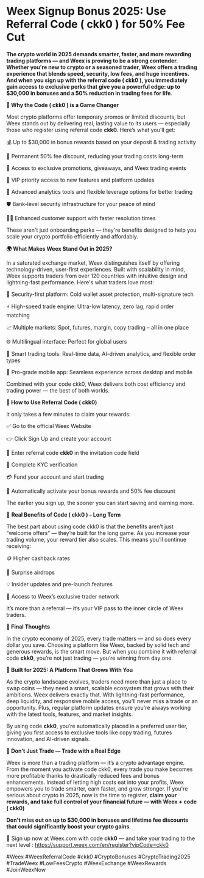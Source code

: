 # Weex Signup Bonus 2025: Use Referral Code ( ckk0 ) for 50% Fee Cut

**The crypto world in 2025 demands smarter, faster, and more rewarding trading platforms — and Weex is proving to be a strong contender. Whether you're new to crypto or a seasoned trader, Weex offers a trading experience that blends speed, security, low fees, and huge incentives. And when you sign up with the referral code ( ckk0 ), you immediately gain access to exclusive perks that give you a powerful edge: up to $30,000 in bonuses and a 50% reduction in trading fees for life**.

**🎁 Why the Code ( ckk0 ) is a Game Changer**

Most crypto platforms offer temporary promos or limited discounts, but Weex stands out by delivering real, lasting value to its users — especially those who register using referral code **ckk0**. Here’s what you’ll get:

💰 Up to $30,000 in bonus rewards based on your deposit & trading activity

💸 Permanent 50% fee discount, reducing your trading costs long-term

🎉 Access to exclusive promotions, giveaways, and Weex trading events

📲 VIP priority access to new features and platform updates

🎯 Advanced analytics tools and flexible leverage options for better trading

🛡️ Bank-level security infrastructure for your peace of mind

🧑‍💼 Enhanced customer support with faster resolution times

These aren't just onboarding perks — they're benefits designed to help you scale your crypto portfolio efficiently and affordably.

**🌍 What Makes Weex Stand Out in 2025?**

In a saturated exchange market, Weex distinguishes itself by offering technology-driven, user-first experiences. Built with scalability in mind, Weex supports traders from over 120 countries with intuitive design and lightning-fast performance. Here's what traders love most:

🔐 Security-first platform: Cold wallet asset protection, multi-signature tech

⚡ High-speed trade engine: Ultra-low latency, zero lag, rapid order matching

📈 Multiple markets: Spot, futures, margin, copy trading – all in one place

🌐 Multilingual interface: Perfect for global users

🧠 Smart trading tools: Real-time data, AI-driven analytics, and flexible order types

📱 Pro-grade mobile app: Seamless experience across desktop and mobile

Combined with your code ckk0, Weex delivers both cost efficiency and trading power — the best of both worlds.

**📝 How to Use Referral Code ( ckk0)**

It only takes a few minutes to claim your rewards:

✅ Go to the official Weex Website

👉 Click Sign Up and create your account

🧾 Enter referral code **ckk0** in the invitation code field

🔐 Complete KYC verification

💳 Fund your account and start trading

🎉 Automatically activate your bonus rewards and 50% fee discount

The earlier you sign up, the sooner you can start saving and earning more.

🔑 **Real Benefits of Code ( ckk0 ) – Long Term**

The best part about using code ckk0 is that the benefits aren’t just “welcome offers” — they’re built for the long game. As you increase your trading volume, your reward tier also scales. This means you’ll continue receiving:

🪙 Higher cashback rates

🎁 Surprise airdrops

💡 Insider updates and pre-launch features

🧩 Access to Weex’s exclusive trader network

It’s more than a referral — it’s your VIP pass to the inner circle of Weex traders.

**💬 Final Thoughts**

In the crypto economy of 2025, every trade matters — and so does every dollar you save. Choosing a platform like Weex, backed by solid tech and generous rewards, is the smart move. But when you combine it with referral code **ckk0**, you’re not just trading — you’re winning from day one.

**🚀 Built for 2025: A Platform That Grows With You**

As the crypto landscape evolves, traders need more than just a place to swap coins — they need a smart, scalable ecosystem that grows with their ambitions. Weex delivers exactly that. With lightning-fast performance, deep liquidity, and responsive mobile access, you’ll never miss a trade or an opportunity. Plus, regular platform updates ensure you're always working with the latest tools, features, and market insights.

By using code **ckk0**, you’re automatically placed in a preferred user tier, giving you first access to exclusive tools like copy trading, futures innovation, and AI-driven signals.

**🎯 Don’t Just Trade — Trade with a Real Edge**

Weex is more than a trading platform — it’s a crypto advantage engine. From the moment you activate code ckk0, every trade you make becomes more profitable thanks to drastically reduced fees and bonus enhancements. Instead of letting high costs eat into your profits, Weex empowers you to trade smarter, earn faster, and grow stronger. If you're serious about crypto in 2025, now is the time to register, **claim your rewards, and take full control of your financial future — with Weex + code ( ckk0)**

**Don't miss out on up to $30,000 in bonuses and lifetime fee discounts that could significantly boost your crypto gains**.

🎯 Sign up now at Weex.com with code **ckk0** — and take your trading to the next level : https://support.weex.com/en/register?vipCode=ckk0

#Weex #WeexReferralCode #ckk0 #CryptoBonuses #CryptoTrading2025 #TradeWeex #LowFeesCrypto #WeexExchange #WeexRewards #JoinWeexNow

